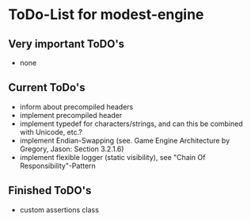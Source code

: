 # ToDo-List for modest-engine

## Very important ToDO's

- none

## Current ToDo's

- inform about precompiled headers
- implement precompiled header
- implement typedef for characters/strings, and can this be combined with Unicode, etc.?
- implement Endian-Swapping (see. Game Engine Architecture by Gregory, Jason: Section 3.2.1.6)
- implement flexible logger (static visibility), see "Chain Of Responsibility"-Pattern


## Finished ToDO's
- custom assertions class